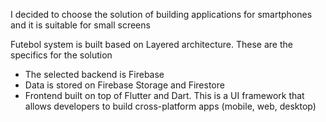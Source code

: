 I decided to choose the solution of building applications for smartphones and it is suitable for small screens

Futebol system is built based on Layered architecture. These are the specifics for the solution

- The selected backend is Firebase
- Data is stored on Firebase Storage and Firestore
- Frontend built on top of Flutter and Dart. This is a UI framework that allows developers to build cross-platform apps (mobile, web, desktop)